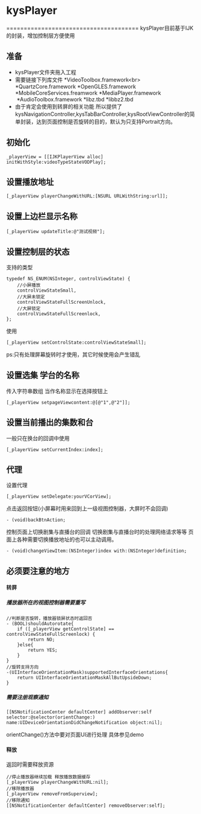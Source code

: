 # kysPlayer
======================================
kysPlayer目前基于IJK的封装，增加控制层方便使用
## 准备
* kysPlayer文件夹拖入工程
* 需要链接下列库文件
    *VideoToolbox.framework<br\>
    *QuartzCore.framework
    *OpenGLES.framework
    *MobileCoreServices.freamwork
    *MediaPlayer.framework
    *AudioToolbox.framework
    *libz.tbd
    *libbz2.tbd
* 由于肯定会使用到转屏的相关功能 所以提供了kysNavigationController,kysTabBarController,kysRootViewController的简单封装，达到页面控制是否旋转的目的，默认为只支持Portrait方向。

## 初始化
```
_playerView = [[IJKPlayerView alloc] initWithStyle:videoTypeStateVODPlay];
```
## 设置播放地址
```
[_playerView playerChangeWithURL:[NSURL URLWithString:url]];
```
## 设置上边栏显示名称
```
[_playerView updateTitle:@"测试视频"];
```
## 设置控制层的状态
支持的类型
```
typedef NS_ENUM(NSInteger, controlViewState) {
    //小屏播放
    controlViewStateSmall,
    //大屏未锁定
    controlViewStateFullScreenUnlock,
    //大屏锁定
    controlViewStateFullScreenlock,
};
```
使用
```
[_playerView setControlState:controlViewStateSmall];
```
ps:只有处理屏幕旋转时才使用，其它时候使用会产生错乱
## 设置选集 学台的名称
传入字符串数组 当作名称显示在选择按钮上
```
[_playerView setpageViewcontent:@[@"1",@"2"]];
```
## 设置当前播出的集数和台
一般只在换台的回调中使用
```
[_playerView setCurrentIndex:index];
```

## 代理
设置代理
```
[_playerView setDelegate:yourVCorView];
```
点击返回按钮(小屏幕时用来回到上一级视图控制器，大屏时不会回调)
```
- (void)backBtnAction;
```
控制页面上切换剧集与直播台的回调
切换剧集与直播台时的处理网络请求等等 页面上各种需要切换播放地址的也可以主动调用。
```
- (void)changeViewItem:(NSInteger)index with:(NSInteger)definition;
```
## 必须要注意的地方
#### 转屏
##### 播放器所在的视图控制器需要重写
```
//判断是否旋转，播放器锁屏状态时返回否
- (BOOL)shouldAutorotate{
    if ([_playerView getControlState] == controlViewStateFullScreenlock) {
        return NO;
    }else{
        return YES;
    }
}
//旋转支持方向
-(UIInterfaceOrientationMask)supportedInterfaceOrientations{
    return UIInterfaceOrientationMaskAllButUpsideDown;
}
```
##### 需要注册观察通知
```
[[NSNotificationCenter defaultCenter] addObserver:self selector:@selector(orientChange:) name:UIDeviceOrientationDidChangeNotification object:nil];
```
orientChange()方法中要对页面UI进行处理 具体参见demo
#### 释放
返回时需要释放资源
```
//停止播放器继续加载 释放播放数据缓存
[_playerView playerChangeWithURL:nil];
//移除播放器
[_playerView removeFromSuperview];
//移除通知
[[NSNotificationCenter defaultCenter] removeObserver:self];
```
